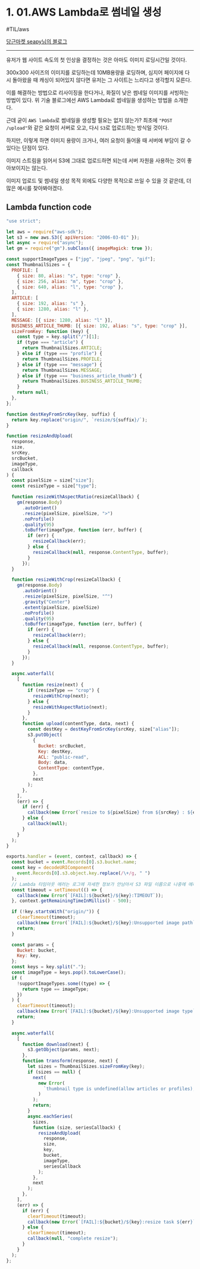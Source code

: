 # 1. 01.AWS Lambda로 썸네일 생성

#TIL/aws

[당근마켓 seapy님의 블로그](https://medium.com/daangn/aws-lambda%EB%A5%BC-%EC%9D%B4%EC%9A%A9%ED%95%9C-%EC%9D%B4%EB%AF%B8%EC%A7%80-%EC%8D%B8%EB%84%A4%EC%9D%BC-%EC%83%9D%EC%84%B1-%EA%B0%9C%EB%B0%9C-%ED%9B%84%EA%B8%B0-acc278d49980)

---

유저가 웹 사이트 속도의 첫 인상을 결정하는 것은 아마도 이미지 로딩시간일 것이다.

300x300 사이즈의 이미지를 로딩하는데 10MB용량을 로딩하며, 심지어 페이지에 다시 돌아왔을 때 캐싱이 되어있지 않다면
유저는 그 사이트는 느리다고 생각할지 모른다.

이를 해결하는 방법으로 리사이징을 한다거나, 화질이 낮은 썸네일 이미지를 서빙하는 방법이 있다.
위 기술 블로그에선 AWS Lambda로 썸네일을 생성하는 방법을 소개한다.

근데 굳이 ```AWS lambda```로 썸네일을 생성할 필요는 없지 않는가? 최초에 ```"POST /upload"```와 같은 요청이 서버로 오고, 다시 ```S3```로 업로드하는 방식일 것이다. 

하지만, 이렇게 하면 이미지 용량이 크거나, 여러 요청이 들어올 때 서버에 부담이 갈 수 있다는 단점이 있다. 

이미지 스트림을 읽어서 S3에 그대로 업로드하면 되는데
서버 자원을 사용하는 것이 좋아보이지는 않는다. 

이미지 업로드 및 썸네일 생성 목적 외에도 다양한 목적으로 쓰일 수 있을 것 같은데, 더 많은 예시를 찾아봐야겠다.


## Lambda function code

```javascript
"use strict";

let aws = require("aws-sdk");
let s3 = new aws.S3({ apiVersion: "2006-03-01" });
let async = require("async");
let gm = require("gm").subClass({ imageMagick: true });

const supportImageTypes = ["jpg", "jpeg", "png", "gif"];
const ThumbnailSizes = {
  PROFILE: [
    { size: 80, alias: "s", type: "crop" },
    { size: 256, alias: "m", type: "crop" },
    { size: 640, alias: "l", type: "crop" },
  ],
  ARTICLE: [
    { size: 192, alias: "s" },
    { size: 1280, alias: "l" },
  ],
  MESSAGE: [{ size: 1280, alias: "l" }],
  BUSINESS_ARTICLE_THUMB: [{ size: 192, alias: "s", type: "crop" }],
  sizeFromKey: function (key) {
    const type = key.split("/")[1];
    if (type === "article") {
      return ThumbnailSizes.ARTICLE;
    } else if (type === "profile") {
      return ThumbnailSizes.PROFILE;
    } else if (type === "message") {
      return ThumbnailSizes.MESSAGE;
    } else if (type === "business_article_thumb") {
      return ThumbnailSizes.BUSINESS_ARTICLE_THUMB;
    }
    return null;
  },
};

function destKeyFromSrcKey(key, suffix) {
  return key.replace("origin/", `resize/${suffix}/`);
}

function resizeAndUpload(
  response,
  size,
  srcKey,
  srcBucket,
  imageType,
  callback
) {
  const pixelSize = size["size"];
  const resizeType = size["type"];

  function resizeWithAspectRatio(resizeCallback) {
    gm(response.Body)
      .autoOrient()
      .resize(pixelSize, pixelSize, ">")
      .noProfile()
      .quality(95)
      .toBuffer(imageType, function (err, buffer) {
        if (err) {
          resizeCallback(err);
        } else {
          resizeCallback(null, response.ContentType, buffer);
        }
      });
  }

  function resizeWithCrop(resizeCallback) {
    gm(response.Body)
      .autoOrient()
      .resize(pixelSize, pixelSize, "^")
      .gravity("Center")
      .extent(pixelSize, pixelSize)
      .noProfile()
      .quality(95)
      .toBuffer(imageType, function (err, buffer) {
        if (err) {
          resizeCallback(err);
        } else {
          resizeCallback(null, response.ContentType, buffer);
        }
      });
  }

  async.waterfall(
    [
      function resize(next) {
        if (resizeType == "crop") {
          resizeWithCrop(next);
        } else {
          resizeWithAspectRatio(next);
        }
      },
      function upload(contentType, data, next) {
        const destKey = destKeyFromSrcKey(srcKey, size["alias"]);
        s3.putObject(
          {
            Bucket: srcBucket,
            Key: destKey,
            ACL: "public-read",
            Body: data,
            ContentType: contentType,
          },
          next
        );
      },
    ],
    (err) => {
      if (err) {
        callback(new Error(`resize to ${pixelSize} from ${srcKey} : ${err}`));
      } else {
        callback(null);
      }
    }
  );
}

exports.handler = (event, context, callback) => {
  const bucket = event.Records[0].s3.bucket.name;
  const key = decodeURIComponent(
    event.Records[0].s3.object.key.replace(/\+/g, " ")
  );
  // Lambda 타임아웃 에러는 로그에 자세한 정보가 안남아서 S3 파일 이름으로 나중에 에러처리하기위해 에러를 출력하는 코드
  const timeout = setTimeout(() => {
    callback(new Error(`[FAIL]:${bucket}/${key}:TIMEOUT`));
  }, context.getRemainingTimeInMillis() - 500);

  if (!key.startsWith("origin/")) {
    clearTimeout(timeout);
    callback(new Error(`[FAIL]:${bucket}/${key}:Unsupported image path`));
    return;
  }

  const params = {
    Bucket: bucket,
    Key: key,
  };
  const keys = key.split(".");
  const imageType = keys.pop().toLowerCase();
  if (
    !supportImageTypes.some((type) => {
      return type == imageType;
    })
  ) {
    clearTimeout(timeout);
    callback(new Error(`[FAIL]:${bucket}/${key}:Unsupported image type`));
    return;
  }

  async.waterfall(
    [
      function download(next) {
        s3.getObject(params, next);
      },
      function transform(response, next) {
        let sizes = ThumbnailSizes.sizeFromKey(key);
        if (sizes == null) {
          next(
            new Error(
              `thumbnail type is undefined(allow articles or profiles), ${key}`
            )
          );
          return;
        }
        async.eachSeries(
          sizes,
          function (size, seriesCallback) {
            resizeAndUpload(
              response,
              size,
              key,
              bucket,
              imageType,
              seriesCallback
            );
          },
          next
        );
      },
    ],
    (err) => {
      if (err) {
        clearTimeout(timeout);
        callback(new Error(`[FAIL]:${bucket}/${key}:resize task ${err}`));
      } else {
        clearTimeout(timeout);
        callback(null, "complete resize");
      }
    }
  );
};
```

